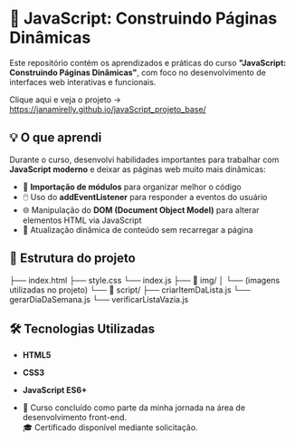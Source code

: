# 🚀 JavaScript: Construindo Páginas Dinâmicas

Este repositório contém os aprendizados e práticas do curso **"JavaScript: Construindo Páginas Dinâmicas"**, com foco no desenvolvimento de interfaces web interativas e funcionais.

Clique aqui e veja o projeto -> https://janamirelly.github.io/javaScript_projeto_base/

## 💡 O que aprendi

Durante o curso, desenvolvi habilidades importantes para trabalhar com **JavaScript moderno** e deixar as páginas web muito mais dinâmicas:

- 🔗 **Importação de módulos** para organizar melhor o código
- 🖱️ Uso do **addEventListener** para responder a eventos do usuário
- 🌐 Manipulação do **DOM (Document Object Model)** para alterar elementos HTML via JavaScript
- 🔄 Atualização dinâmica de conteúdo sem recarregar a página

## 📁 Estrutura do projeto
├── index.html
├── style.css
└── index.js
├── 📂 img/
│ └── (imagens utilizadas no projeto)
└── 📂 script/
├── criarItemDaLista.js
└── gerarDiaDaSemana.js
└── verificarListaVazia.js

## 🛠️ Tecnologias Utilizadas

- **HTML5**
- **CSS3**
- **JavaScript ES6+**

- 📜 Curso concluído como parte da minha jornada na área de desenvolvimento front-end.  
🎓 Certificado disponível mediante solicitação.
